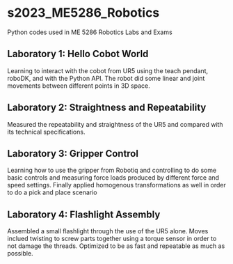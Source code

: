 # s2023_ME5286_Robotics
Python codes used in ME 5286 Robotics Labs and Exams

## Laboratory 1: Hello Cobot World
Learning to interact with the cobot from UR5 using the teach pendant, roboDK, and with the Python API. The robot did some linear and joint movements between different points in 3D space.

## Laboratory 2: Straightness and Repeatability
Measured the repeatability and straightness of the UR5 and compared with its technical specifications.

## Laboratory 3: Gripper Control 
Learning how to use the gripper from Robotiq and controlling to do some basic controls and measuring force loads produced by different force and speed settings. Finally applied homogenous transformations as well in order to do a pick and place scenario

## Laboratory 4: Flashlight Assembly
Assembled a small flashlight through the use of the UR5 alone. Moves inclued twisting to screw parts together using a torque sensor in order to not damage the threads. Optimized to be as fast and repeatable as much as possible.
